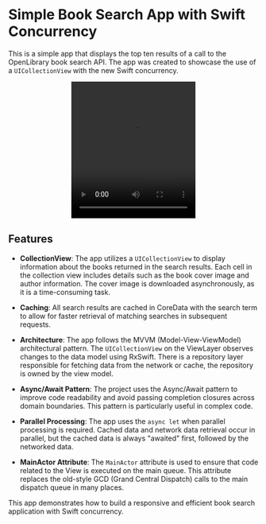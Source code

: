 # Simple Book Search App with Swift Concurrency

This is a simple app that displays the top ten results of a call to the OpenLibrary book search API. The app was created to showcase the use of a `UICollectionView` with the new Swift concurrency.

<div align="center">
  <video width="250" height="275" src="https://github.com/dman-github/BookSearch/assets/18173068/90672a8a-5fc1-44fb-9836-bbfcc8b305a5" frameborder="0" allowfullscreen></video>
</div>

## Features

- **CollectionView**: The app utilizes a `UICollectionView` to display information about the books returned in the search results. Each cell in the collection view includes details such as the book cover image and author information. The cover image is downloaded asynchronously, as it is a time-consuming task.

- **Caching**: All search results are cached in CoreData with the search term to allow for faster retrieval of matching searches in subsequent requests.

- **Architecture**: The app follows the MVVM (Model-View-ViewModel) architectural pattern. The `UICollectionView` on the ViewLayer observes changes to the data model using RxSwift. There is a repository layer responsible for fetching data from the network or cache, the repository is owned by the view model.

- **Async/Await Pattern**: The project uses the Async/Await pattern to improve code readability and avoid passing completion closures across domain boundaries. This pattern is particularly useful in complex code.

- **Parallel Processing**: The app uses the `async let` when parallel processing is required. Cached data and network data retrieval occur in parallel, but the cached data is always "awaited" first, followed by the networked data.

- **MainActor Attribute**: The `MainActor` attribute is used to ensure that code related to the View is executed on the main queue. This attribute replaces the old-style GCD (Grand Central Dispatch) calls to the main dispatch queue in many places.

This app demonstrates how to build a responsive and efficient book search application with Swift concurrency.



